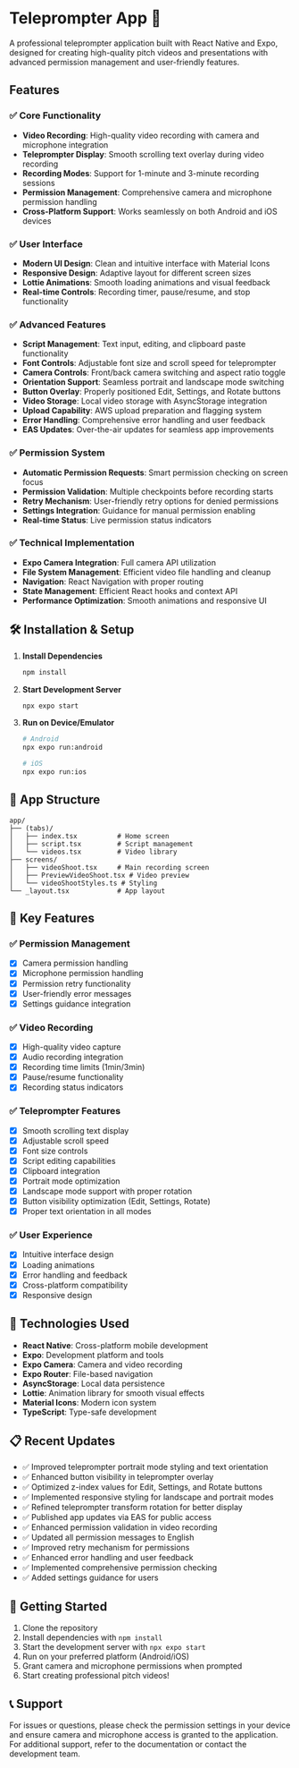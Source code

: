 # Teleprompter App 📱

A professional teleprompter application built with React Native and Expo, designed for creating high-quality pitch videos and presentations with advanced permission management and user-friendly features.

##  Features

### ✅ Core Functionality
- **Video Recording**: High-quality video recording with camera and microphone integration
- **Teleprompter Display**: Smooth scrolling text overlay during video recording
- **Recording Modes**: Support for 1-minute and 3-minute recording sessions
- **Permission Management**: Comprehensive camera and microphone permission handling
- **Cross-Platform Support**: Works seamlessly on both Android and iOS devices

### ✅ User Interface
- **Modern UI Design**: Clean and intuitive interface with Material Icons
- **Responsive Design**: Adaptive layout for different screen sizes
- **Lottie Animations**: Smooth loading animations and visual feedback
- **Real-time Controls**: Recording timer, pause/resume, and stop functionality

### ✅ Advanced Features
- **Script Management**: Text input, editing, and clipboard paste functionality
- **Font Controls**: Adjustable font size and scroll speed for teleprompter
- **Camera Controls**: Front/back camera switching and aspect ratio toggle
- **Orientation Support**: Seamless portrait and landscape mode switching
- **Button Overlay**: Properly positioned Edit, Settings, and Rotate buttons
- **Video Storage**: Local video storage with AsyncStorage integration
- **Upload Capability**: AWS upload preparation and flagging system
- **Error Handling**: Comprehensive error handling and user feedback
- **EAS Updates**: Over-the-air updates for seamless app improvements

### ✅ Permission System
- **Automatic Permission Requests**: Smart permission checking on screen focus
- **Permission Validation**: Multiple checkpoints before recording starts
- **Retry Mechanism**: User-friendly retry options for denied permissions
- **Settings Integration**: Guidance for manual permission enabling
- **Real-time Status**: Live permission status indicators

### ✅ Technical Implementation
- **Expo Camera Integration**: Full camera API utilization
- **File System Management**: Efficient video file handling and cleanup
- **Navigation**: React Navigation with proper routing
- **State Management**: Efficient React hooks and context API
- **Performance Optimization**: Smooth animations and responsive UI

## 🛠️ Installation & Setup

1. **Install Dependencies**
   ```bash
   npm install
   ```

2. **Start Development Server**
   ```bash
   npx expo start
   ```

3. **Run on Device/Emulator**
   ```bash
   # Android
   npx expo run:android
   
   # iOS
   npx expo run:ios
   ```

## 📱 App Structure

```
app/
├── (tabs)/
│   ├── index.tsx          # Home screen
│   ├── script.tsx         # Script management
│   └── videos.tsx         # Video library
├── screens/
│   ├── videoShoot.tsx     # Main recording screen
│   ├── PreviewVideoShoot.tsx # Video preview
│   └── videoShootStyles.ts # Styling
└── _layout.tsx            # App layout
```

## 🎯 Key Features

### ✅ Permission Management
- [x] Camera permission handling
- [x] Microphone permission handling
- [x] Permission retry functionality
- [x] User-friendly error messages
- [x] Settings guidance integration

### ✅ Video Recording
- [x] High-quality video capture
- [x] Audio recording integration
- [x] Recording time limits (1min/3min)
- [x] Pause/resume functionality
- [x] Recording status indicators

### ✅ Teleprompter Features
- [x] Smooth scrolling text display
- [x] Adjustable scroll speed
- [x] Font size controls
- [x] Script editing capabilities
- [x] Clipboard integration
- [x] Portrait mode optimization
- [x] Landscape mode support with proper rotation
- [x] Button visibility optimization (Edit, Settings, Rotate)
- [x] Proper text orientation in all modes

### ✅ User Experience
- [x] Intuitive interface design
- [x] Loading animations
- [x] Error handling and feedback
- [x] Cross-platform compatibility
- [x] Responsive design

## 🔧 Technologies Used

- **React Native**: Cross-platform mobile development
- **Expo**: Development platform and tools
- **Expo Camera**: Camera and video recording
- **Expo Router**: File-based navigation
- **AsyncStorage**: Local data persistence
- **Lottie**: Animation library for smooth visual effects
- **Material Icons**: Modern icon system
- **TypeScript**: Type-safe development

## 📋 Recent Updates

- ✅ Improved teleprompter portrait mode styling and text orientation
- ✅ Enhanced button visibility in teleprompter overlay
- ✅ Optimized z-index values for Edit, Settings, and Rotate buttons
- ✅ Implemented responsive styling for landscape and portrait modes
- ✅ Refined teleprompter transform rotation for better display
- ✅ Published app updates via EAS for public access
- ✅ Enhanced permission validation in video recording
- ✅ Updated all permission messages to English
- ✅ Improved retry mechanism for permissions
- ✅ Enhanced error handling and user feedback
- ✅ Implemented comprehensive permission checking
- ✅ Added settings guidance for users

## 🚀 Getting Started

1. Clone the repository
2. Install dependencies with `npm install`
3. Start the development server with `npx expo start`
4. Run on your preferred platform (Android/iOS)
5. Grant camera and microphone permissions when prompted
6. Start creating professional pitch videos!

## 📞 Support

For issues or questions, please check the permission settings in your device and ensure camera and microphone access is granted to the application. For additional support, refer to the documentation or contact the development team.
